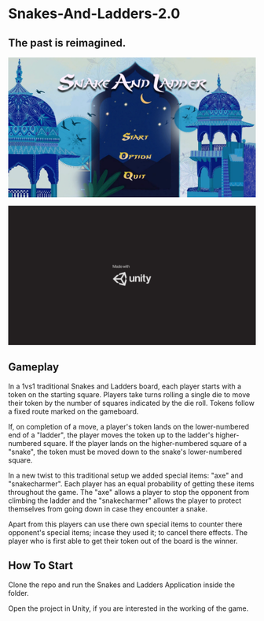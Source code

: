 # Snakes-And-Ladders-2.0 

## **The past is reimagined.**

![Alt text](Images/INTRO.png?raw=true "Main Screen")

![Alt text](Images/UNITY.png?raw=true "Launch")

## Gameplay

In a 1vs1 traditional Snakes and Ladders board, each player starts with a token on the starting square. Players take turns rolling a single die to move their token by the number of squares indicated by the die roll. Tokens follow a fixed route marked on the gameboard. 

If, on completion of a move, a player's token lands on the lower-numbered end of a "ladder", the player moves the token up to the ladder's higher-numbered square. If the player lands on the higher-numbered square of a "snake", the token must be moved down to the snake's lower-numbered square. 

In a new twist to this traditional setup we added special items: "axe" and "snakecharmer". Each player has an equal probability of getting these items throughout the game. The "axe" allows a player to stop the opponent from climbing the ladder and the "snakecharmer" allows the player to protect themselves from going down in case they encounter a snake. 

Apart from this players can use there own special items to counter there opponent's special items; incase they used it; to cancel there effects. The player who is first able to get their token out of the board is the winner.

## How To Start

Clone the repo and run the Snakes and Ladders Application inside the folder.

Open the project in Unity, if you are interested in the working of the game.

